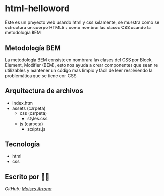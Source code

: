 # html-helloword
Este es un proyecto web usando html y css solamente, se muestra como se estructura un cuerpo HTML5 y como nombrar las clases CSS usando la metodología BEM

## Metodología BEM
La metodología BEM consiste en nombrara las clases del CSS por Block, Element, Modifier (BEM), esto nos ayuda a crear componentes que sean re utilizables y mantener un código mas limpio y fácil de leer resolviendo la problemática que se tiene con CSS

## Arquitectura de archivos
- index.html
- assets (carpeta)
    - css (carpeta)
        - styles.css
    - js (carpeta)
        - scripts.js

## Tecnología
- html
- css

## Escrito por 👨‍💻
*GitHub: [Moises Arrona](https://github.com/moisesarrona)*
